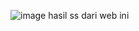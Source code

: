 ![image](https://github.com/user-attachments/assets/b812f1f7-58d3-42e8-9bbe-7d11d18d081d)
hasil ss dari web ini
